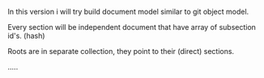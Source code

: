 In this version i will try build document model similar to git object model.

Every section will be independent document that have array of subsection id's. (hash)

Roots are in separate collection, they point to their (direct) sections.

.....